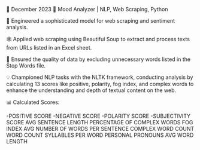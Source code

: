 📅 December 2023
🧠 Mood Analyzer | NLP, Web Scraping, Python

🚀 Engineered a sophisticated model for web scraping and sentiment analysis.

🕸️ Applied web scraping using Beautiful Soup to extract and process texts from URLs listed in an Excel sheet.

🧹 Ensured the quality of data by excluding unnecessary words listed in the Stop Words file.

💡 Championed NLP tasks with the NLTK framework, conducting analysis by calculating 13 scores like positive, polarity, fog index, and complex words to enhance the understanding and depth of textual content on the web.

📊 Calculated Scores:

-POSITIVE SCORE
-NEGATIVE SCORE
-POLARITY SCORE
-SUBJECTIVITY SCORE
AVG SENTENCE LENGTH
PERCENTAGE OF COMPLEX WORDS
FOG INDEX
AVG NUMBER OF WORDS PER SENTENCE
COMPLEX WORD COUNT
WORD COUNT
SYLLABLES PER WORD
PERSONAL PRONOUNS
AVG WORD LENGTH
